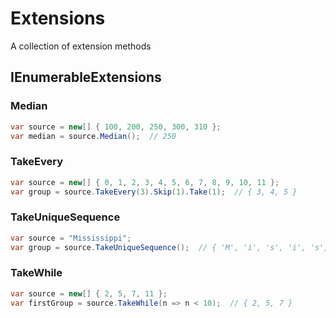 # Extensions
A collection of extension methods


## IEnumerableExtensions

### Median
``` csharp
var source = new[] { 100, 200, 250, 300, 310 };
var median = source.Median();  // 250
```

### TakeEvery
``` csharp
var source = new[] { 0, 1, 2, 3, 4, 5, 6, 7, 8, 9, 10, 11 };
var group = source.TakeEvery(3).Skip(1).Take(1);  // { 3, 4, 5 }
```

### TakeUniqueSequence
``` csharp
var source = "Mississippi";
var group = source.TakeUniqueSequence();  // { 'M', 'i', 's', 'i', 's', 'i', 'p', 'i' }
```

### TakeWhile
``` csharp
var source = new[] { 2, 5, 7, 11 };
var firstGroup = source.TakeWhile(n => n < 10);  // { 2, 5, 7 }
```
